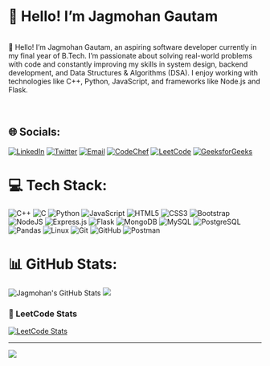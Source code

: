 # 💫 Hello! I’m Jagmohan Gautam
<br>👋 Hello! I’m Jagmohan Gautam, an aspiring software developer currently in my final year of B.Tech. I’m passionate about solving real-world problems with code and constantly improving my skills in system design, backend development, and Data Structures & Algorithms (DSA). I enjoy working with technologies like C++, Python, JavaScript, and frameworks like Node.js and Flask.<br><br><br>

## 🌐 Socials:
[![LinkedIn](https://img.shields.io/badge/LinkedIn-%230077B5.svg?logo=linkedin&logoColor=white)](https://linkedin.com/in/jagmohan-gautam) 
[![Twitter](https://img.shields.io/badge/Twitter-%231DA1F2.svg?logo=twitter&logoColor=white)](https://twitter.com/jagmoha81348115) 
[![Email](https://img.shields.io/badge/Email-D14836?logo=gmail&logoColor=white)](mailto:jagmohangautam7@gmail.com) 
[![CodeChef](https://img.shields.io/badge/CodeChef-5B4638.svg?style=flat&logo=codechef&logoColor=white)](https://www.codechef.com/users/gautamjag777)
[![LeetCode](https://img.shields.io/badge/LeetCode-%23007ACC.svg?style=flat&logo=leetcode&logoColor=white)](https://www.leetcode.com/jagmohan_g)
[![GeeksforGeeks](https://img.shields.io/badge/GeeksforGeeks-2F8D46.svg?style=flat&logo=geeksforgeeks&logoColor=white)](https://auth.geeksforgeeks.org/user/jagmox9kg)

# 💻 Tech Stack:
![C++](https://img.shields.io/badge/c++-%2300599C.svg?style=for-the-badge&logo=c%2B%2B&logoColor=white) 
![C](https://img.shields.io/badge/c-%2300599C.svg?style=for-the-badge&logo=c&logoColor=white) 
![Python](https://img.shields.io/badge/python-3670A0?style=for-the-badge&logo=python&logoColor=ffdd54) 
![JavaScript](https://img.shields.io/badge/javascript-%23323330.svg?style=for-the-badge&logo=javascript&logoColor=%23F7DF1E) 
![HTML5](https://img.shields.io/badge/html5-%23E34F26.svg?style=for-the-badge&logo=html5&logoColor=white) 
![CSS3](https://img.shields.io/badge/css3-%231572B6.svg?style=for-the-badge&logo=css3&logoColor=white) 
![Bootstrap](https://img.shields.io/badge/bootstrap-%238511FA.svg?style=for-the-badge&logo=bootstrap&logoColor=white) 
![NodeJS](https://img.shields.io/badge/node.js-6DA55F?style=for-the-badge&logo=node.js&logoColor=white) 
![Express.js](https://img.shields.io/badge/express.js-%23404d59.svg?style=for-the-badge&logo=express&logoColor=%2361DAFB) 
![Flask](https://img.shields.io/badge/flask-%23000.svg?style=for-the-badge&logo=flask&logoColor=white)
![MongoDB](https://img.shields.io/badge/MongoDB-%234ea94b.svg?style=for-the-badge&logo=mongodb&logoColor=white) 
![MySQL](https://img.shields.io/badge/mysql-4479A1.svg?style=for-the-badge&logo=mysql&logoColor=white) 
![PostgreSQL](https://img.shields.io/badge/postgresql-%23316192.svg?style=for-the-badge&logo=postgresql&logoColor=white) 
![Pandas](https://img.shields.io/badge/pandas-%23150458.svg?style=for-the-badge&logo=pandas&logoColor=white) 
![Linux](https://img.shields.io/badge/linux-%23000.svg?style=for-the-badge&logo=linux&logoColor=white) 
![Git](https://img.shields.io/badge/git-%23F05033.svg?style=for-the-badge&logo=git&logoColor=white) 
![GitHub](https://img.shields.io/badge/github-%23121011.svg?style=for-the-badge&logo=github&logoColor=white) 
![Postman](https://img.shields.io/badge/Postman-FF6C37.svg?style=for-the-badge&logo=postman&logoColor=white)

# 📊 GitHub Stats:
![Jagmohan's GitHub Stats](https://github-readme-stats.vercel.app/api?username=gautamjag7&show_icons=true&theme=tokyonight) 
![](https://nirzak-streak-stats.vercel.app/?user=gautamjag7&theme=dark&hide_border=false)<br/>

### 🧠 LeetCode Stats
[![LeetCode Stats](https://leetcard.jacoblin.cool/jagmohan_g?theme=dark&font=baloo)](https://leetcode.com/jagmohan_g/)

---
[![](https://visitcount.itsvg.in/api?id=gautamjag7&icon=0&color=0)](https://visitcount.itsvg.in)
